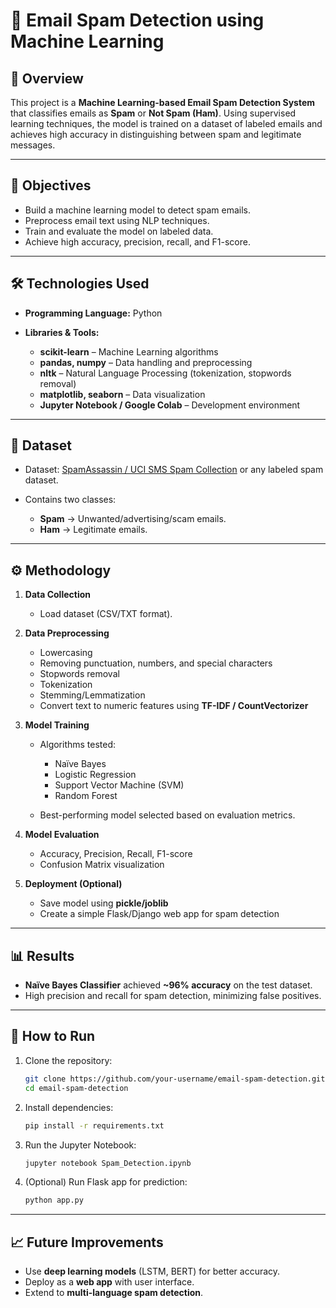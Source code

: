 # 📧 Email Spam Detection using Machine Learning

## 📌 Overview

This project is a **Machine Learning-based Email Spam Detection System** that classifies emails as **Spam** or **Not Spam (Ham)**. Using supervised learning techniques, the model is trained on a dataset of labeled emails and achieves high accuracy in distinguishing between spam and legitimate messages.

---

## 🎯 Objectives

* Build a machine learning model to detect spam emails.
* Preprocess email text using NLP techniques.
* Train and evaluate the model on labeled data.
* Achieve high accuracy, precision, recall, and F1-score.

---

## 🛠️ Technologies Used

* **Programming Language:** Python
* **Libraries & Tools:**

  * **scikit-learn** – Machine Learning algorithms
  * **pandas, numpy** – Data handling and preprocessing
  * **nltk** – Natural Language Processing (tokenization, stopwords removal)
  * **matplotlib, seaborn** – Data visualization
  * **Jupyter Notebook / Google Colab** – Development environment

---

## 📂 Dataset

* Dataset: [SpamAssassin / UCI SMS Spam Collection](https://archive.ics.uci.edu/ml/datasets/sms+spam+collection) or any labeled spam dataset.
* Contains two classes:

  * **Spam** → Unwanted/advertising/scam emails.
  * **Ham** → Legitimate emails.

---

## ⚙️ Methodology

1. **Data Collection**

   * Load dataset (CSV/TXT format).

2. **Data Preprocessing**

   * Lowercasing
   * Removing punctuation, numbers, and special characters
   * Stopwords removal
   * Tokenization
   * Stemming/Lemmatization
   * Convert text to numeric features using **TF-IDF / CountVectorizer**

3. **Model Training**

   * Algorithms tested:

     * Naïve Bayes
     * Logistic Regression
     * Support Vector Machine (SVM)
     * Random Forest
   * Best-performing model selected based on evaluation metrics.

4. **Model Evaluation**

   * Accuracy, Precision, Recall, F1-score
   * Confusion Matrix visualization

5. **Deployment (Optional)**

   * Save model using **pickle/joblib**
   * Create a simple Flask/Django web app for spam detection

---

## 📊 Results

* **Naïve Bayes Classifier** achieved **\~96% accuracy** on the test dataset.
* High precision and recall for spam detection, minimizing false positives.

---

## 🚀 How to Run

1. Clone the repository:

   ```bash
   git clone https://github.com/your-username/email-spam-detection.git
   cd email-spam-detection
   ```

2. Install dependencies:

   ```bash
   pip install -r requirements.txt
   ```

3. Run the Jupyter Notebook:

   ```bash
   jupyter notebook Spam_Detection.ipynb
   ```

4. (Optional) Run Flask app for prediction:

   ```bash
   python app.py
   ```

---

## 📈 Future Improvements

* Use **deep learning models** (LSTM, BERT) for better accuracy.
* Deploy as a **web app** with user interface.
* Extend to **multi-language spam detection**.
